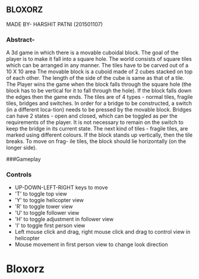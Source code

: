 ## BLOXORZ
MADE BY- HARSHIT PATNI (201501107)

### Abstract-
A 3d game in which there is a movable cuboidal block. The goal of the player is to make it fall into a square hole. The world consists of square tiles which can be arranged in any manner. The tiles have
to be carved out of a 10 X 10 area The movable block is a cuboid made of 2 cubes stacked on top of each other. The length of the side of the cube is same as that of a tile. The Player wins the game when the block falls through the square hole (the block has to be vertical for it to fall through the hole). If the block falls down the edges then the game ends. The tiles are of 4 types - normal tiles, fragile tiles, bridges and switches. In order for a bridge to be constructed, a switch (in a different loca-tion) needs to be pressed by the movable block. Bridges can have 2 states - open and closed, which can be toggled as per the requirements of the player. It is not necessary to remain on the switch to keep the bridge in its current state. The next kind of tiles - fragile tiles, are marked using different colours. If the block stands up vertically, then the tile breaks. To move on frag- ile tiles, the block should lie horizontally (on the longer side).

###Gameplay

### Controls

* UP-DOWN-LEFT-RIGHT keys to move
* 'T' to toggle top view
* 'Y' to toggle helicopter view
* 'R' to toggle tower view
* 'U' to toggle follower view
* 'H' to toggle adjustment in follower view
* 'I' to toggle first person view
* Left mouse click and drag, right mouse click and drag to control view in helicopter
* Mouse movement in first person view to change look direction


# Bloxorz

